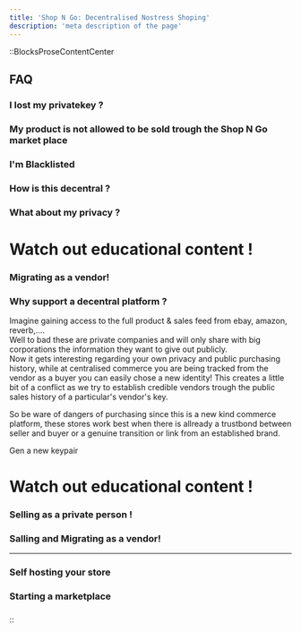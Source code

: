 ```yaml
---
title: 'Shop N Go: Decentralised Nostress Shoping'
description: 'meta description of the page'
---
```





::BlocksProseContentCenter
## FAQ

### I lost my privatekey ?

### My product is not allowed to be sold trough the Shop N Go market place


### I'm Blacklisted

### How is this decentral ?

### What about my privacy ?

### 




# Watch out educational content !

### Migrating as a vendor! 

### Why support a decentral platform ?

Imagine gaining access to the full product & sales feed from ebay, amazon, reverb,....  
Well to bad these are private companies and will only share with big corporations the information they want to give out publicly.  
Now it gets interesting regarding your own privacy and public purchasing history, while at centralised commerce you are being tracked from the vendor as a buyer you can easily chose a new identity! This creates a little bit of a conflict as we try to establish credible vendors trough the public sales history of a particular's vendor's key.

So be ware of dangers of purchasing since this is a new kind commerce platform, these stores work best when there is allready a trustbond between seller and buyer or a genuine transition or link from an established brand. 



Gen a new keypair 




# Watch out educational content !

### Selling as a private person ! 

### Salling and Migrating as a vendor! 


_____

### Self hosting your store

### Starting a marketplace

### 


::
